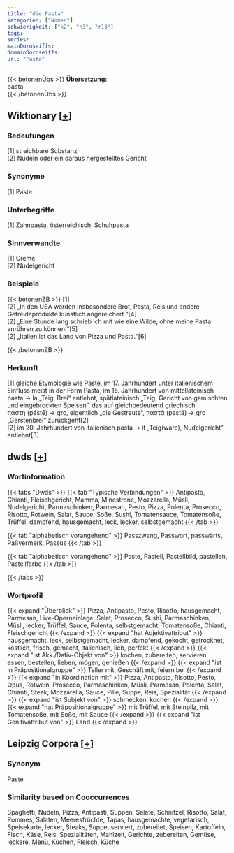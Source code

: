 ```yaml
---
title: "die Pasta"
kategorien: ["Nomen"]
schwierigkeit: ["k2", "h3", "r13"]
tags:
series:
mainDornseiffs:
domainDornseiffs:
url: "Pasta"
---
```


{{< betonenÜbs >}}
**Übersetzung:**  
pasta  
{{< /betonenÜbs >}}

## Wiktionary [[+](https://de.wiktionary.org/wiki/Pasta)]

### Bedeutungen
[1] streichbare Substanz  
[2] Nudeln oder ein daraus hergestelltes Gericht  

### Synonyme
[1] Paste  

### Unterbegriffe
[1] Zahnpasta, österreichisch: Schuhpasta  

### Sinnverwandte
[1] Creme  
[2] Nudelgericht  

### Beispiele
{{< betonenZB >}}
[1]  
[2] „In den USA werden insbesondere Brot, Pasta, Reis und andere Getreideprodukte künstlich angereichert.“[4]  
[2] „Eine Stunde lang schrieb ich mit wie eine Wilde, ohne meine Pasta anrühren zu können.“[5]  
[2] „Italien ist das Land von Pizza und Pasta.“[6]  

{{< /betonenZB >}}
### Herkunft
[1] gleiche Etymologie wie Paste, im 17. Jahrhundert unter italienischem Einfluss meist in der Form Pasta, im 15. Jahrhundert von mittellateinisch pasta → la „Teig, Brei“ entlehnt, spätlateinisch „Teig, Gericht von gemischten und eingebrockten Speisen“, das auf gleichbedeutend griechisch πάστη (pástē) → grc, eigentlich „die Gestreute“, παστά (pastá) → grc „Gerstenbrei“ zurückgeht[2]  
[2] im 20. Jahrhundert von italienisch pasta → it „Teig(ware), Nudelgericht“ entlehnt[3]  



## dwds [[+](https://www.dwds.de/wb/Pasta)]

### Wortinformation
{{< tabs "Dwds" >}}
{{< tab "Typische Verbindungen" >}}
Antipasto, Chianti, Fleischgericht, Mamma, Minestrone, Mozzarella, Müsli, Nudelgericht, Parmaschinken, Parmesan, Pesto, Pizza, Polenta, Prosecco, Risotto, Rotwein, Salat, Sauce, Soße, Sushi, Tomatensauce, Tomatensoße, Trüffel, dampfend, hausgemacht, leck, lecker, selbstgemacht
{{< /tab >}}

{{< tab "alphabetisch vorangehend" >}}
Passzwang, Passwort, passwärts, Paßvermerk, Passus
{{< /tab >}}

{{< tab "alphabetisch vorangehend" >}}
Paste, Pastell, Pastellbild, pastellen, Pastellfarbe
{{< /tab >}}

{{< /tabs >}}

### Wortprofil
{{< expand "Überblick" >}} Pizza, Antipasto, Pesto, Risotto, hausgemacht, Parmesan, Live-Operneinlage, Salat, Prosecco, Sushi, Parmaschinken, Müsli, lecker, Trüffel, Sauce, Polenta, selbstgemacht, Tomatensoße, Chianti, Fleischgericht {{< /expand >}}
{{< expand "hat Adjektivattribut" >}} hausgemacht, leck, selbstgemacht, lecker, dampfend, gekocht, getrocknet, köstlich, frisch, gemacht, italienisch, lieb, perfekt {{< /expand >}}
{{< expand "ist Akk./Dativ-Objekt von" >}} kochen, zubereiten, servieren, essen, bestellen, lieben, mögen, genießen {{< /expand >}}
{{< expand "ist in Präpositionalgruppe" >}} Teller mit, Geschäft mit, feiern bei {{< /expand >}}
{{< expand "in Koordination mit" >}} Pizza, Antipasto, Risotto, Pesto, Opus, Rotwein, Prosecco, Parmaschinken, Müsli, Parmesan, Polenta, Salat, Chianti, Steak, Mozzarella, Sauce, Pille, Suppe, Reis, Spezialität {{< /expand >}}
{{< expand "ist Subjekt von" >}} schmecken, kochen {{< /expand >}}
{{< expand "hat Präpositionalgruppe" >}} mit Trüffel, mit Steinpilz, mit Tomatensoße, mit Soße, mit Sauce {{< /expand >}}
{{< expand "ist Genitivattribut von" >}} Land {{< /expand >}}

## Leipzig Corpora [[+](https://corpora.uni-leipzig.de/en/res?word=Pasta&corpusId=deu_newscrawl-public_2018)]


### Synonym
Paste


### Similarity based on Cooccurrences
Spaghetti, Nudeln, Pizza, Antipasti, Suppen, Salate, Schnitzel, Risotto, Salat, Pommes, Salaten, Meeresfrüchte, Tapas, hausgemachte, vegetarisch, Speisekarte, lecker, Steaks, Suppe, serviert, zubereitet, Speisen, Kartoffeln, Fisch, Käse, Reis, Spezialitäten, Mahlzeit, Gerichte, zubereiten, Gemüse, leckere, Menü, Kuchen, Fleisch, Küche

